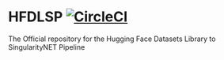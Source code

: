 # HFDLSP [![CircleCI](https://dl.circleci.com/status-badge/img/gh/imaleek/HFDLSP/tree/main.svg?style=svg)](https://dl.circleci.com/status-badge/redirect/gh/imaleek/HFDLSP/tree/main) 

The Official repository for the Hugging Face Datasets Library to SingularityNET Pipeline
